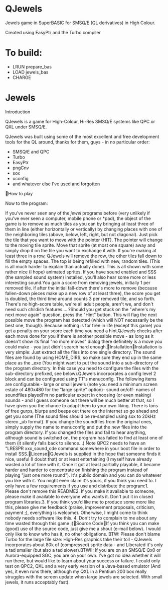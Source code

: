 # QJewels

Jewels game in SuperBASIC for SMSQ/E (QL derivatives) in High Colour.

Created using EasyPtr and the Turbo compiler

# To build:

- LRUN prepare_bas
- LOAD jewels_bas
- CHARGE


# Jewels

Introduction

QJewels is a game for High-Colour, Hi-Res SMSQ/E systems like QPC or QXL under SMSQ/E. 

QJewels was built using some of the most excellent and free development tools for the QL around, thanks for them, guys - in no particular order:

- SMSQ/E and QPC 
- Turbo
- EasyPtr
- pngCnv
- sox
- uconfig
- and whatever else I've used and forgotten 
 
 How to play  

Now to the program:

If you've never seen any of the *jewel* programs before (very unlikely if you've ever seen a computer, mobile phone or *pad), the object of the game is to remove as much tiles as you can by bringing at least three of them in line (either horizontally or vertically) by changing places with one of the neighboring tiles (above, below, left, right, but not diagonal).   Just pick the tile that you want to move with the pointer (HIT). The pointer will change to the moving tile sprite.   Move that sprite (at most one square) away and simply drop it on the tile you want to exchange it with. If you're making at least three in a row, QJewels will remove the row, the other tiles fall down to fill the empty spaces. The top is being refilled with new, random tiles. (This is all much harder to explain than actually done).   This is all shown with some rather nice (I hope) animated sprites. If you have sound enabled and SSS (the sampled sound system) installed, you'll also hear some more or less interesting sound.  You gain a score from removing jewels, initially 1 per removed tile. if after the initial fall-down there's more to remove (because fallen-down pieces make up a new row of at least three), the score you get is doubled, the third time around counts 3 per removed tile, and so forth. There's no high-score table, we're all adult people, aren't we, and don't need such childish features.....?  Should you get stuck on the "where's my next move again" question, press the "Hint" button. This will flag the next possible move the program has detected (which will NOT necessarily be the best one, though). Because nothing is for free in life (except this game) you get a penalty on your score each time you need a hint.  QJewels checks after each move done for you if there is another possible move - as long as it doesn't show its final "no more moves" dialog there definitely is a move you could make - you just didn't search hard enough.  Installation  Installation is very simple: Just extract all the files into one single directory. The sound files are found by using HOME_DIR$, so make sure they end up in the same place as the _exe (You might want to put the sound into a sub-directory of the program directory. In this case you need to configure the files with the sub-directory prefixed, see below).  QJewels incorporates a config level 2 block and can be configured using TT's menuconfig. The following items are configurable: - large or small jewels (note you need a minimum screen   estate of 480x480 for the "large sprite" option) - sound on/off - names of soundfiles played  I'm no particular expert in choosing (or even making) sounds - and I guess someone out there will be much better at that, so I have given you the chance to adapt them to your own liking. There is tons of free gurps, blurps and beeps out there on the internet so go ahead and get you some (The sound files should be re-sampled using sox to 20kHz stereo _ub format). If you change the soundfiles from the original ones, simply supply the name to menuconfig and put the new files into the program directory. If you changed the files and fail to hear anything, although sound is switched on, the program has failed to find at least one of them (it silently falls back to silence...).  Note QPC2 needs to have an "LRESPR xxx_sound_cde command somewhere in your boot file in order to install SSS.  License  QJewels is supplied in the hope that someone finds it nice, useful (I doubt that) or at least entertaining (I myself have already wasted a lot of time with it. Once it got at least partially playable, it became harder and harder to concentrate on finishing the program instead of playing "just one more round").   It's public domain and you can do whatever you like with it. You might even claim it's yours, if you think you need to. I only have a few requirements if you use and distribute the program:  1. Please don't remove this README  2. If you make it available to someone, please make it     available to everyone who wants it. Don't put it in closed    program libraries.  3. If you think you'd like me to produce some more like this,    please give me feedback (praise, improvement proposals,     criticism, payment ;), everything is welcome). Otherwise,     I might come to think nobody needs software like this.   4. Don't try to complain to me about any time wasted through     this game ;)   Source Code  If you think you can make (good) use of the source code, just give me a shout (e-mail below). I would only like to know who has it, no other obligations.   BTW: Please don't blame Turbo for the large file size: High-Res graphics take their toll - QJewels incorporates about 80k of (compressed) sprite data - and Liberated it's only a tad smaller (but also a tad slower).  BTWII: If you are on an SMSQ/E Qx0 or Aurora-equipped SGC, you are on your own. I've got no idea whether it will run there, but would like to learn about your success or failure. I could only test on QPC2, QXL and a very early version of a Java-based emulator (And yes, it even runs there, although my QXL in a Pentium 200 box really struggles with the screen update when large jewels are selected. With small jewels, it runs acceptably fast).
